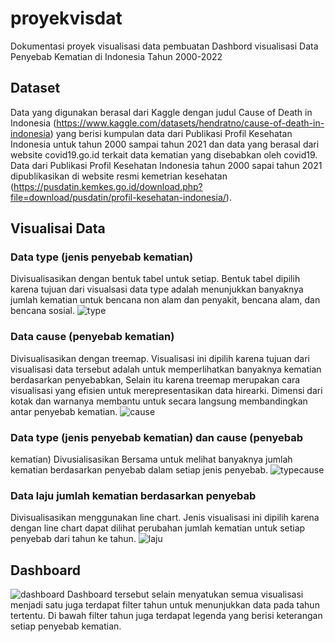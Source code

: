 # proyekvisdat
Dokumentasi proyek visualisasi data pembuatan Dashbord visualisasi Data Penyebab Kematian di Indonesia Tahun 2000-2022

## Dataset
Data yang digunakan berasal dari Kaggle dengan judul Cause of Death in Indonesia (https://www.kaggle.com/datasets/hendratno/cause-of-death-in-indonesia) yang berisi kumpulan data dari Publikasi Profil Kesehatan Indonesia untuk tahun 2000 sampai tahun 2021 dan data yang berasal dari website covid19.go.id terkait data kematian yang disebabkan oleh covid19.
Data dari Publikasi Profil Kesehatan Indonesia tahun 2000 sapai tahun 2021 dipublikasikan di website resmi kemetrian kesehatan (https://pusdatin.kemkes.go.id/download.php?file=download/pusdatin/profil-kesehatan-indonesia/).

## Visualisai Data
### Data type (jenis penyebab kematian) 
Divisualisasikan dengan bentuk tabel untuk setiap. Bentuk tabel dipilih karena tujuan dari visualsasi data type adalah menunjukkan banyaknya jumlah kematian untuk bencana non alam dan penyakit, bencana alam, dan bencana sosial.
![type](https://user-images.githubusercontent.com/107907913/174727089-08a1adea-9416-4ab7-b910-be50625c8af5.jpg)

### Data cause (penyebab kematian) 
Divisualisasikan dengan treemap. Visualisasi ini dipilih karena tujuan dari visualisasi data tersebut adalah untuk memperlihatkan banyaknya kematian berdasarkan penyebabkan, Selain itu karena treemap merupakan cara visualisasi yang efisien untuk merepresentasikan data hirearki. Dimensi dari kotak dan warnanya membantu untuk secara langsung membandingkan antar penyebab kematian.
![cause](https://user-images.githubusercontent.com/107907913/174727246-d8c0f966-72d3-46e0-8ade-fdcdaf75a593.jpg)

### Data type (jenis penyebab kematian) dan cause (penyebab 
kematian) 
Divusialisasikan Bersama untuk melihat banyaknya jumlah kematian berdasarkan penyebab dalam setiap jenis penyebab.
![typecause](https://user-images.githubusercontent.com/107907913/174727378-8cf834c1-a409-4d9c-820c-a0f55dc52fee.jpg)

### Data laju jumlah kematian berdasarkan penyebab 
Divisualisasikan menggunakan line chart. Jenis visualisasi ini dipilih karena dengan line chart dapat dilihat perubahan jumlah kematian untuk setiap penyebab dari tahun ke tahun.
![laju](https://user-images.githubusercontent.com/107907913/174727443-0d9c2125-bcc3-4aff-815d-e8467053369b.jpg)

## Dashboard
![dashboard](https://user-images.githubusercontent.com/107907913/174727647-96854ad2-482b-4eea-87d8-fafdc1db402d.jpg)
Dashboard tersebut selain menyatukan semua visualisasi menjadi satu juga terdapat filter tahun untuk menunjukkan data pada tahun tertentu. Di bawah filter tahun juga terdapat legenda yang berisi keterangan setiap penyebab kematian.
